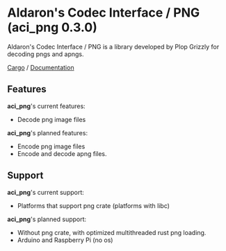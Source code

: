 # Aldaron's Codec Interface / PNG (aci_png 0.3.0)
Aldaron's Codec Interface / PNG is a library developed by Plop Grizzly for
decoding pngs and apngs.

[Cargo](https://crates.io/crates/aci_png) /
[Documentation](https://docs.rs/aci_png)

## Features
**aci_png**'s current features:
* Decode png image files

**aci_png**'s planned features:
* Encode png image files
* Encode and decode apng files.

## Support
**aci_png**'s current support:
* Platforms that support png crate (platforms with libc)

**aci_png**'s planned support:
* Without png crate, with optimized multithreaded rust png loading.
* Arduino and Raspberry Pi (no os)

